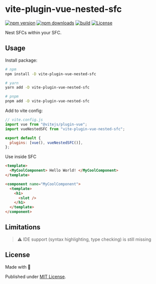 # vite-plugin-vue-nested-sfc

[![npm version][npm-version-src]][npm-version-href]
[![npm downloads][npm-downloads-src]][npm-downloads-href]
[![build][build-src]][build-href]
[![License][license-src]][license-href]

Nest SFCs within your SFC.

## Usage

Install package:

```sh
# npm
npm install -D vite-plugin-vue-nested-sfc

# yarn
yarn add -D vite-plugin-vue-nested-sfc

# pnpm
pnpm add -D vite-plugin-vue-nested-sfc
```

Add to vite config:

```js
// vite.config.js
import vue from "@vitejs/plugin-vue";
import vueNestedSFC from "vite-plugin-vue-nested-sfc";

export default {
  plugins: [vue(), vueNestedSFC()],
};
```

Use inside SFC

```html
<template>
  <MyCoolComponent> Hello World! </MyCoolComponent>
</template>

<component name="MyCoolComponent">
  <template>
    <h1>
      <slot />
    </h1>
  </template>
</component>
```

## Limitations

> ⚠️ IDE support (syntax highlighting, type checking) is still missing

## License

Made with 💛

Published under [MIT License](./LICENSE).

<!-- Badges -->

[npm-version-src]: https://img.shields.io/npm/v/vite-plugin-vue-nested-sfc?style=flat&colorA=18181B&colorB=F0DB4F
[npm-version-href]: https://npmjs.com/package/vite-plugin-vue-nested-sfc
[npm-downloads-src]: https://img.shields.io/npm/dm/vite-plugin-vue-nested-sfc?style=flat&colorA=18181B&colorB=F0DB4F
[npm-downloads-href]: https://npmjs.com/package/vite-plugin-vue-nested-sfc
[build-src]: https://github.com/HunYan-io/vite-plugin-vue-nested-sfc/actions/workflows/ci.yml/badge.svg?branch=main
[build-href]: https://github.com/HunYan-io/vite-plugin-vue-nested-sfc/actions/workflows/ci.yml
[license-src]: https://img.shields.io/github/license/HunYan-io/vite-plugin-vue-nested-sfc.svg?style=flat&colorA=18181B&colorB=F0DB4F
[license-href]: https://github.com/HunYan-io/vite-plugin-vue-nested-sfc/blob/main/LICENSE
